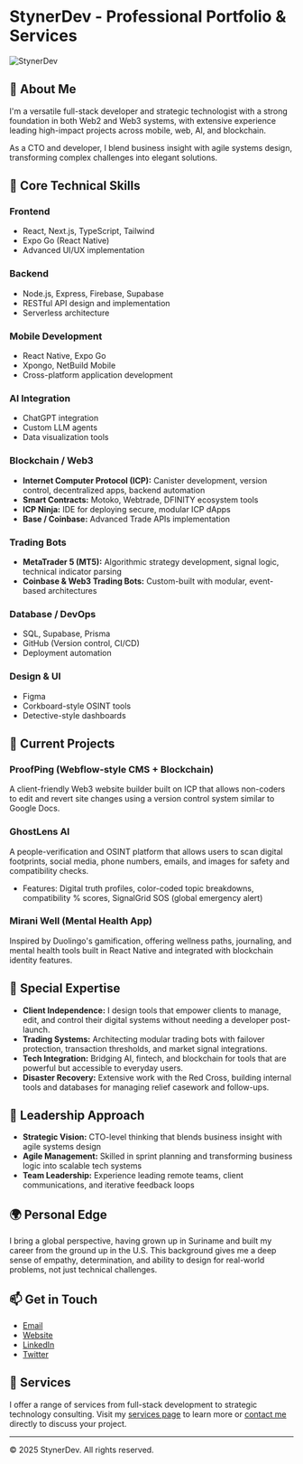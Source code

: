 # StynerDev - Professional Portfolio & Services

![StynerDev](https://pub-d0ca23724b3941f0980d6ccac4aa18f2.r2.dev/StynerDev-Thumbnail.png)

## 👋 About Me

I'm a versatile full-stack developer and strategic technologist with a strong foundation in both Web2 and Web3 systems, with extensive experience leading high-impact projects across mobile, web, AI, and blockchain.

As a CTO and developer, I blend business insight with agile systems design, transforming complex challenges into elegant solutions.

## 🚀 Core Technical Skills

### Frontend

- React, Next.js, TypeScript, Tailwind
- Expo Go (React Native)
- Advanced UI/UX implementation

### Backend

- Node.js, Express, Firebase, Supabase
- RESTful API design and implementation
- Serverless architecture

### Mobile Development

- React Native, Expo Go
- Xpongo, NetBuild Mobile
- Cross-platform application development

### AI Integration

- ChatGPT integration
- Custom LLM agents
- Data visualization tools

### Blockchain / Web3

- **Internet Computer Protocol (ICP):** Canister development, version control, decentralized apps, backend automation
- **Smart Contracts:** Motoko, Webtrade, DFINITY ecosystem tools
- **ICP Ninja:** IDE for deploying secure, modular ICP dApps
- **Base / Coinbase:** Advanced Trade APIs implementation

### Trading Bots

- **MetaTrader 5 (MT5):** Algorithmic strategy development, signal logic, technical indicator parsing
- **Coinbase & Web3 Trading Bots:** Custom-built with modular, event-based architectures

### Database / DevOps

- SQL, Supabase, Prisma
- GitHub (Version control, CI/CD)
- Deployment automation

### Design & UI

- Figma
- Corkboard-style OSINT tools
- Detective-style dashboards

## 💼 Current Projects

### ProofPing (Webflow-style CMS + Blockchain)

A client-friendly Web3 website builder built on ICP that allows non-coders to edit and revert site changes using a version control system similar to Google Docs.

### GhostLens AI

A people-verification and OSINT platform that allows users to scan digital footprints, social media, phone numbers, emails, and images for safety and compatibility checks.

- Features: Digital truth profiles, color-coded topic breakdowns, compatibility % scores, SignalGrid SOS (global emergency alert)

### Mirani Well (Mental Health App)

Inspired by Duolingo's gamification, offering wellness paths, journaling, and mental health tools built in React Native and integrated with blockchain identity features.

## 🧠 Special Expertise

- **Client Independence:** I design tools that empower clients to manage, edit, and control their digital systems without needing a developer post-launch.
- **Trading Systems:** Architecting modular trading bots with failover protection, transaction thresholds, and market signal integrations.
- **Tech Integration:** Bridging AI, fintech, and blockchain for tools that are powerful but accessible to everyday users.
- **Disaster Recovery:** Extensive work with the Red Cross, building internal tools and databases for managing relief casework and follow-ups.

## 🧭 Leadership Approach

- **Strategic Vision:** CTO-level thinking that blends business insight with agile systems design
- **Agile Management:** Skilled in sprint planning and transforming business logic into scalable tech systems
- **Team Leadership:** Experience leading remote teams, client communications, and iterative feedback loops

## 🌍 Personal Edge

I bring a global perspective, having grown up in Suriname and built my career from the ground up in the U.S. This background gives me a deep sense of empathy, determination, and ability to design for real-world problems, not just technical challenges.

## 📫 Get in Touch

- [Email](mailto:contact@styner.dev)
- [Website](https://styner.dev)
- [LinkedIn](https://www.linkedin.com/in/stynerdev)
- [Twitter](https://twitter.com/stynerdev)

## 🔧 Services

I offer a range of services from full-stack development to strategic technology consulting. Visit my [services page](https://styner.dev/services) to learn more or [contact me](https://styner.dev/contact) directly to discuss your project.

---

© 2025 StynerDev. All rights reserved.
